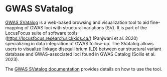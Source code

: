 # GWAS SVatalog    
    
[GWAS SVatalog](https://svatalog.research.sickkids.ca/) is a web-based browsing and visualization tool to aid fine-mapping of GWAS loci with structural variations (SV). It is part of the LocusFocus suite of software tools (https://locusfocus.research.sickkids.ca/) (Panjwani et al. 2020) specializing in data integration of GWAS follow-up. The SVatalog allows users to visualize linkage disequilibrium (LD) between our structural variant database and GWAS-associated loci found in GWAS Catalog (Sollis et al. 2023).    

The [GWAS SVatalog documentation](https://gwas-svatalog-docs.readthedocs.io/en/latest/index.html) provides details on how to use the tool.
